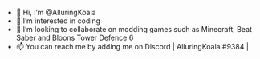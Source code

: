 - 👋 Hi, I’m @AlluringKoala
- 👀 I’m interested in coding
- 💞️ I’m looking to collaborate on modding games such as Minecraft, Beat Saber and Bloons Tower Defence 6
- 📫 You can reach me by adding me on Discord |  AlluringKoala #9384  |
